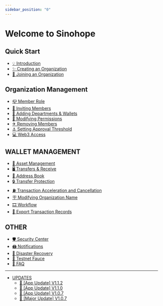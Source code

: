 ```yaml
---
sidebar_position: "0"
---
```

# Welcome to Sinohope

## Quick Start

* [💡 Introduction](quick-start/introduction.md)
* [✨ Creating an Organization](quick-start/create-organization.md)
* [🥕 Joining an Organization](quick-start/join-organization.md)

## Organization Management

* [📪 Member Role](organization-management/role-description.md)
* [📎 Inviting Members](organization-management/invite-members.md)
* [🎯 Adding Departments & Wallets](organization-management/add-department-and-wallet.md)
* [🚆 Modifying Permissions](organization-management/modify-permission.md)
* [✈ Removing Members](organization-management/delete-a-member.md)
* [⚓ Setting Approval Threshold](organization-management/approval-threshold.md)
* [💻 Web3 Access](organization-management/web3-access.md)

## WALLET MANAGEMENT

* [🎨 Asset Management](wallet-management/asset-management.md)
* [🖥 Transfers & Receive](wallet-management/transfers-and-receive.md)
* [🎫 Address Book](wallet-management/address-book.md)
* [🔒 Transfer Protection](wallet-management/transfer-protection.md)
* [⛽ Transaction Acceleration and Cancellation](wallet-management/accelerate-and-cancel-transactions.md)
* [🪧 Modifying Organization Name](wallet-management/name-modification.md)
* [🎞 Workflow](wallet-management/workflows.md)
* [📝 Export Transaction Records](wallet-management/export-transaction-records.md)

## OTHER

* [🛡 Security Center](other/safety.md)
* [🖨 Notifications](other/messages.md)
* [🔏 Disaster Recovery](other/back-up.md)
* [🚰 Testnet Fauce](other/faucet.md)
* [🔧 FAQ](other/faq.md)

***

* [UPDATES](updates/README.md)
  * [🔄 \[App Update\] V1.1.2](updates/updates.md)
  * [🔄 \[App Update\] V1.1.0](updates/updates-1.md)
  * [🔄 \[App Update\] V1.0.7](updates/updates-2.md)
  * [🔄 \[Major Update\] V1.0.7](updates/updates-3.md)
